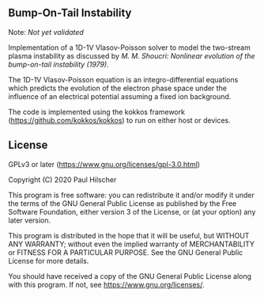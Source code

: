 Bump-On-Tail Instability
------------------------

Note: *Not yet validated*

Implementation of a 1D-1V Vlasov-Poisson solver to model the two-stream plasma instability as discussed by
_M. M. Shoucri: Nonlinear evolution of the bump-on-tail instability (1979)_.

The 1D-1V Vlasov-Poisson equation is an integro-differential equations which predicts the evolution of
the electron phase space under the influence of an electrical potential assuming a fixed ion background.


The code is implemented using the kokkos framework (https://github.com/kokkos/kokkos) to run on either
host or devices.


License
-------

GPLv3 or later (https://www.gnu.org/licenses/gpl-3.0.html)

Copyright (C) 2020 Paul Hilscher

This program is free software: you can redistribute it and/or modify
it under the terms of the GNU General Public License as published by
the Free Software Foundation, either version 3 of the License, or
(at your option) any later version.

This program is distributed in the hope that it will be useful,
but WITHOUT ANY WARRANTY; without even the implied warranty of
MERCHANTABILITY or FITNESS FOR A PARTICULAR PURPOSE.  See the
GNU General Public License for more details.

You should have received a copy of the GNU General Public License
along with this program.  If not, see <https://www.gnu.org/licenses/>.
